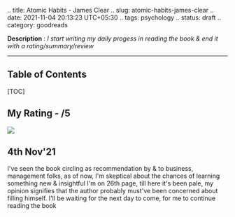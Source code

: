 .. title: Atomic Habits - James Clear
.. slug: atomic-habits-james-clear
.. date: 2021-11-04 20:13:23 UTC+05:30
.. tags: psychology
.. status: draft
.. category: goodreads

**Description** : *I start writing my daily  progess  in reading the book & end it with a rating/summary/review*

***

## Table of Contents
[TOC]

## My Rating -  /5

![](https://i.gr-assets.com/images/S/compressed.photo.goodreads.com/books/1535115320l/40121378._SY475_.jpg)

## 4th Nov'21

I've seen the book circling as recommendation by & to business, management folks, as of now, I'm skeptical about the chances of learning something new & insightful
I'm on 26th page, till here it's been pale, my opinion signifies that the author probably must've been concerned about filling himself. 
I'll be waiting for the next day to come, for me to continue reading the book